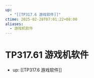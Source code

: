 ```yaml
---
up:
  - "[[TP317.6 游戏软件]]"
ctime: 2025-02-28T07:01:22+08:00
aliases:
  - 游戏机软件
---
```


# TP317.61 游戏机软件

- up: [[TP317.6 游戏软件]]
